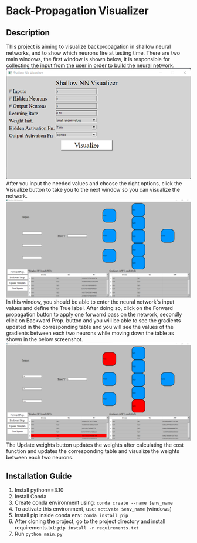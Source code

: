# Back-Propagation Visualizer

## Description

This project is aiming to visualize backpropagation in shallow neural networks, and to show which neurons fire at testing time.
There are two main windows, the first window is shown below, it is responsible for collecting the input from the user in order to build the neural network.
![alt text](assets/window1.png "Main Window") <br>
After you input the needed values and choose the right options, click the Visualize button to take you to the next window so you can visualize the network.
![alt text](assets/window2_init.png "Visualize Window")
In this window, you should be able to enter the neural network's input values and define the True label.
After doing so, click on the Forward propagation button to apply one forwarrd pass on the network, secondly click on Backward Prop. button and you will be able to see the gradients updated in the corresponding table and you will see the values of the gradients between each two neurons while moving down the table as shown in the below screenshot.
![alt text](assets/window2_action.png "Visualize Window")
The Update weights button updates the weights after calculating the cost function and updates the corresponding table and visualize the weights between each two neurons.

## Installation Guide

1.  Install python==3.10
2.  Install Conda
3.  Create conda environment using: `conda create --name $env_name`
4.  To activate this environment, use: `activate $env_name` (windows)
5.  Install pip inside conda env: `conda install pip`
6.  After cloning the project, go to the project directory and install requirements.txt: `pip install -r requirements.txt`
7.  Run `python main.py`
